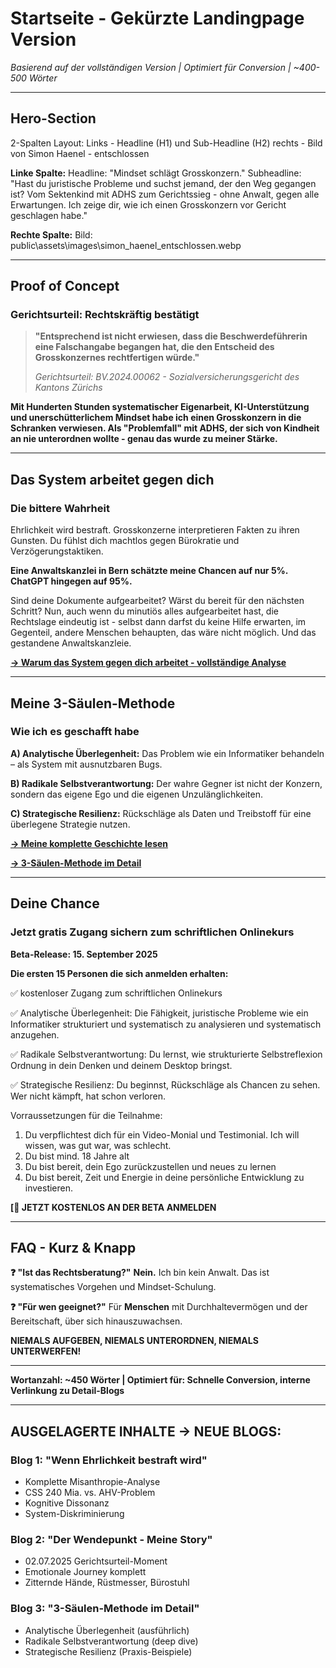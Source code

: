 # Startseite - Gekürzte Landingpage Version

_Basierend auf der vollständigen Version | Optimiert für Conversion | ~400-500 Wörter_

---

## **Hero-Section** <!-- A - Attention -->

2-Spalten Layout:
Links - Headline (H1) und Sub-Headline (H2)
rechts - Bild von Simon Haenel - entschlossen

**Linke Spalte:**
Headline: "Mindset schlägt Grosskonzern."
Subheadline: "Hast du juristische Probleme und suchst jemand, der den Weg gegangen ist? Vom Sektenkind mit ADHS zum Gerichtssieg - ohne Anwalt, gegen alle Erwartungen. Ich zeige dir, wie ich einen Grosskonzern vor Gericht geschlagen habe."

**Rechte Spalte:**
Bild: public\assets\images\simon_haenel_entschlossen.webp

---

## **Proof of Concept** <!-- I - Interest -->

### **Gerichtsurteil: Rechtskräftig bestätigt**

> **"Entsprechend ist nicht erwiesen, dass die Beschwerdeführerin eine Falschangabe begangen hat, die den Entscheid des Grosskonzernes rechtfertigen würde."**
>
> _Gerichtsurteil: BV.2024.00062 - Sozialversicherungsgericht des Kantons Zürichs_

**Mit Hunderten Stunden systematischer Eigenarbeit, KI-Unterstützung und unerschütterlichem Mindset habe ich einen Grosskonzern in die Schranken verwiesen. Als "Problemfall" mit ADHS, der sich von Kindheit an nie unterordnen wollte - genau das wurde zu meiner Stärke.**

---

## **Das System arbeitet gegen dich** <!-- D - Desire / Problem -->

### **Die bittere Wahrheit**

Ehrlichkeit wird bestraft. Grosskonzerne interpretieren Fakten zu ihren Gunsten. Du fühlst dich machtlos gegen Bürokratie und Verzögerungstaktiken.

**Eine Anwaltskanzlei in Bern schätzte meine Chancen auf nur 5%. ChatGPT hingegen auf 95%.**

Sind deine Dokumente aufgearbeitet? Wärst du bereit für den nächsten Schritt? Nun, auch wenn du minutiös alles aufgearbeitet hast, die Rechtslage eindeutig ist - selbst dann darfst du keine Hilfe erwarten, im Gegenteil, andere Menschen behaupten, das wäre nicht möglich. Und das gestandene Anwaltskanzleie.

**[→ Warum das System gegen dich arbeitet - vollständige Analyse](/blog/wenn-ehrlichkeit-bestraft-wird)**

---

## **Meine 3-Säulen-Methode** <!-- Solution -->

### **Wie ich es geschafft habe**

**A) Analytische Überlegenheit:** Das Problem wie ein Informatiker behandeln – als System mit ausnutzbaren Bugs.

**B) Radikale Selbstverantwortung:** Der wahre Gegner ist nicht der Konzern, sondern das eigene Ego und die eigenen Unzulänglichkeiten.

**C) Strategische Resilienz:** Rückschläge als Daten und Treibstoff für eine überlegene Strategie nutzen.

**[→ Meine komplette Geschichte lesen](/blog/der-wendepunkt-meine-story)**

**[→ 3-Säulen-Methode im Detail](/blog/drei-saeulen-methode-detail)**

---

## **Deine Chance** <!-- A - Action -->

### **Jetzt gratis Zugang sichern zum schriftlichen Onlinekurs**

**Beta-Release: 15. September 2025**

**Die ersten 15 Personen die sich anmelden erhalten:**

✅ kostenloser Zugang zum schriftlichen Onlinekurs

✅ Analytische Überlegenheit: Die Fähigkeit, juristische Probleme wie ein Informatiker strukturiert und systematisch zu analysieren und systematisch anzugehen.

✅ Radikale Selbstverantwortung: Du lernst, wie strukturierte Selbstreflexion Ordnung in dein Denken und deinem Desktop bringst.

✅ Strategische Resilienz: Du beginnst, Rückschläge als Chancen zu sehen. Wer nicht kämpft, hat schon verloren.

Vorraussetzungen für die Teilnahme:

1. Du verpflichtest dich für ein Video-Monial und Testimonial. Ich will wissen, was gut war, was schlecht.
2. Du bist mind. 18 Jahre alt
3. Du bist bereit, dein Ego zurückzustellen und neues zu lernen
4. Du bist bereit, Zeit und Energie in deine persönliche Entwicklung zu investieren.

**[📧 JETZT KOSTENLOS AN DER BETA ANMELDEN**

---

## **FAQ - Kurz & Knapp**

**❓ "Ist das Rechtsberatung?"**
**Nein.** Ich bin kein Anwalt. Das ist systematisches Vorgehen und Mindset-Schulung.

**❓ "Für wen geeignet?"**
Für **Menschen** mit Durchhaltevermögen und der Bereitschaft, über sich hinauszuwachsen.

**NIEMALS AUFGEBEN, NIEMALS UNTERORDNEN, NIEMALS UNTERWERFEN!**

---

**Wortanzahl: ~450 Wörter | Optimiert für: Schnelle Conversion, interne Verlinkung zu Detail-Blogs**

---

## **AUSGELAGERTE INHALTE → NEUE BLOGS:**

### **Blog 1: "Wenn Ehrlichkeit bestraft wird"**

- Komplette Misanthropie-Analyse
- CSS 240 Mia. vs. AHV-Problem
- Kognitive Dissonanz
- System-Diskriminierung

### **Blog 2: "Der Wendepunkt - Meine Story"**

- 02.07.2025 Gerichtsurteil-Moment
- Emotionale Journey komplett
- Zitternde Hände, Rüstmesser, Bürostuhl

### **Blog 3: "3-Säulen-Methode im Detail"**

- Analytische Überlegenheit (ausführlich)
- Radikale Selbstverantwortung (deep dive)
- Strategische Resilienz (Praxis-Beispiele)

